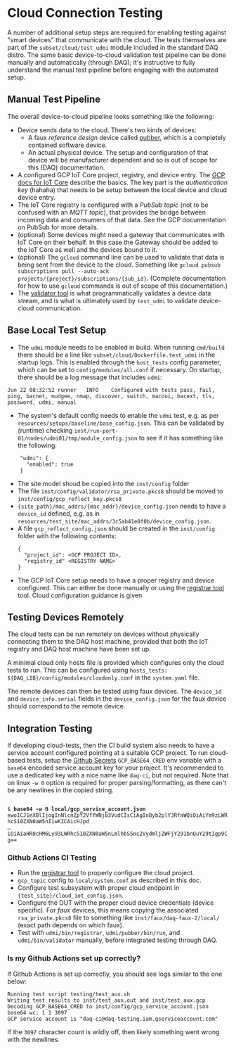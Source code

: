 # Cloud Connection Testing

A number of additional setup steps are required for enabling testing against "smart devices"
that communicate with the cloud. The tests themselves are part of the `subset/cloud/test_udmi`
module included in the standard DAQ distro. The same basic device-to-cloud validation test
pipeline can be done manually and automatically (through DAQ); it's instructive to fully
understand the manual test pipeline before engaging with the automated setup.

## Manual Test Pipeline

The overall device-to-cloud pipeline looks something like the following:

* Device sends data to the cloud. There's two kinds of devices:
  * A faux _reference design_ device called [pubber](https://github.com/faucetsdn/udmi/blob/master/docs/pubber.md),
  which is a completely contained software device.
  * An actual physical device. The setup and configuration of that device will be manufacturer
  dependent and so is out of scope for this (DAQ) documentation.
* A configured GCP IoT Core project, registry, and device entry. The
[GCP docs for IoT Core](https://cloud.google.com/iot/docs/how-tos/devices) describe the basics. The
key part is the _authentication key_ (hahaha) that needs to be setup between the local device and
cloud device entry.
* The IoT Core registry is configured with a _PubSub topic_ (not to be confused with an _MQTT topic_),
that provides the bridge between incoming data and consumers of that data. See the GCP documentation
on PubSub for more details.
* (optional) Some devices might need a gateway that communicates with IoT Core
  on their behalf. In this case the Gateway should be added to the IoT Core as
  well and the devices bound to it.
* (optional) The `gcloud` command line can be used to validate that data is being sent from the
device to the cloud. Something like
`gcloud pubsub subscriptions pull --auto-ack projects/{project}/subscriptions/{sub_id}`.
(Complete documentation for how to use `gcloud` commands is out of scope of this documentation.)
* The [validator tool](https://github.com/faucetsdn/udmi/blob/master/docs/validator.md) is what
programmatically validates a device data stream, and is what is ultimately used by `test_udmi`
to validate device-cloud communication.

## Base Local Test Setup

* The `udmi` module needs to be enabled in build. When running `cmd/build` there should be a line
like `subset/cloud/Dockerfile.test_udmi` in the startup logs.
This is enabled through the `host_tests` config parameter,
which can be set to `config/modules/all.conf` if necessary. On startup, there should be a log
message that includes `udmi`:
```
Jun 22 08:32:52 runner   INFO    Configured with tests pass, fail, ping, bacnet, mudgee, nmap, discover, switch, macoui, bacext, tls, password, udmi, manual
```
* The system's default config needs to enable the `udmi` test, e.g. as per
`resources/setups/baseline/base_config.json`. This can be validated by (runtime) checking
`inst/run-port-01/nodes/udmi01/tmp/module_config.json` to see if it has something like the following:
```
    "udmi": {
      "enabled": true
    }
```
* The site model shoud be copied into the `inst/config` folder
* The file `inst/config/validator/rsa_private.pkcs8` should be moved to  `inst/config/gcp_reflect_key.pkcs8` 
* `{site_path}/mac_addrs/{mac_addr}/device_config.json` needs to have a `device_id` defined, e.g.
as in `resources/test_site/mac_addrs/3c5ab41e8f0b/device_config.json`.
* A file `gcp_reflect_config.json` should be created in the `inst/config` folder with the following contents:
  ```
  {
    "project_id": <GCP PROJECT ID>,
    "registry_id" <REGISTRY NAME>
  }
  ```
* The GCP IoT Core setup needs to have a proper registry and device configured. This can either
be done manually or using the [registrar
tool](https://github.com/faucetsdn/udmi/blob/master/docs/registrar.md) tool. Cloud configuration guidance is given 

## Testing Devices Remotely

The cloud tests can be run remotely on devices without physically connecting them to the DAQ host 
machine, provided that both the IoT registry and DAQ host machine have been set up.

A minimal cloud only hosts file is provided which configures only the cloud tests to run. 
This can be configured using  `hosts_tests: ${DAQ_LIB}/config/modules/cloudonly.conf`
in the `system.yaml` file.

The remote devices can then be tested using faux devices. The `device_id` and
`device_info.serial` fields in the `device_config.json` for the faux device should
correspond to the remote device. 

## Integration Testing

If developing cloud-tests, then the CI build system also needs to have a service account configured
pointing at a suitable GCP project. To run cloud-based tests, setup the [Github Secrets](https://docs.github.com/en/actions/configuring-and-managing-workflows/creating-and-storing-encrypted-secrets) `GCP_BASE64_CRED`
env variable with a `base64` encoded service account key for your project. It's recommended to use a dedicated key with a nice name like `daq-ci`, but not required. Note that on linux `-w 0` option is required for proper parsing/formatting, as there can't be any newlines in the copied string.

<code>
$ <b>base64 -w 0 local/gcp_service_account.json</b>
ewoICJ1eXBlIjogInNlcnZpY2VfYWNjb3VudCIsCiAgInByb2plY3RfaWQiOiAiYm9zLWRhcS10ZXN0aW5nIiwKICAicHJpd
&hellip;
iOiAiaHR0cHM6Ly93LWRhcS10ZXN0aW5nLmlhbS5nc2VydmljZWFjY291bnQuY29tIgp9Cg==
</code>

### Github Actions CI Testing

* Run the [registrar tool](https://github.com/faucetsdn/udmi/blob/master/docs/registrar.md) to properly configure the cloud project.
* `gcp_topic` config to `local/system.conf` as described in this doc.
* Configure test subsystem with proper cloud endpoint in `{test_site}/cloud_iot_config.json`.
* Configure the DUT with the proper cloud device credentials (device specific). For _faux_ devices, this means copying
the associated `rsa_private.pkcs8` file to something like `inst/faux/daq-faux-2/local/` (exact path depends on which faux).
* Test with `udmi/bin/registrar`, `udmi/pubber/bin/run`, and `udmi/bin/validator` manually, before integrated testing through DAQ.

### Is my Github Actions set up correctly?

If Github Actions is set up correctly, you should see logs similar to the one below:
```
Running test script testing/test_aux.sh
Writing test results to inst/test_aux.out and inst/test_aux.gcp
Decoding GCP_BASE64_CRED to inst/config/gcp_service_account.json
base64 wc: 1 1 3097
GCP service account is "daq-ci@daq-testing.iam.gserviceaccount.com"
```

If the `3097` character count is wildly off, then likely something went wrong with the newlines.
